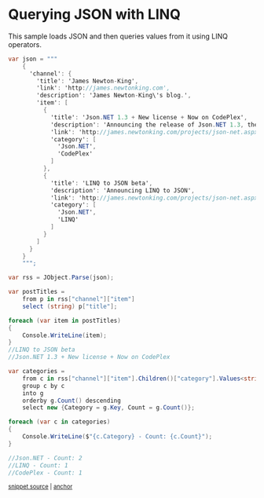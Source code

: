 # Querying JSON with LINQ

This sample loads JSON and then queries values from it using LINQ operators.

<!-- snippet: QueryJsonLinq -->
<a id='snippet-queryjsonlinq'></a>
```cs
var json = """
    {
      'channel': {
        'title': 'James Newton-King',
        'link': 'http://james.newtonking.com',
        'description': 'James Newton-King\'s blog.',
        'item': [
          {
            'title': 'Json.NET 1.3 + New license + Now on CodePlex',
            'description': 'Announcing the release of Json.NET 1.3, the MIT license and the source on CodePlex',
            'link': 'http://james.newtonking.com/projects/json-net.aspx',
            'category': [
              'Json.NET',
              'CodePlex'
            ]
          },
          {
            'title': 'LINQ to JSON beta',
            'description': 'Announcing LINQ to JSON',
            'link': 'http://james.newtonking.com/projects/json-net.aspx',
            'category': [
              'Json.NET',
              'LINQ'
            ]
          }
        ]
      }
    }
    """;

var rss = JObject.Parse(json);

var postTitles =
    from p in rss["channel"]["item"]
    select (string) p["title"];

foreach (var item in postTitles)
{
    Console.WriteLine(item);
}
//LINQ to JSON beta
//Json.NET 1.3 + New license + Now on CodePlex

var categories =
    from c in rss["channel"]["item"].Children()["category"].Values<string>()
    group c by c
    into g
    orderby g.Count() descending
    select new {Category = g.Key, Count = g.Count()};

foreach (var c in categories)
{
    Console.WriteLine($"{c.Category} - Count: {c.Count}");
}

//Json.NET - Count: 2
//LINQ - Count: 1
//CodePlex - Count: 1
```
<sup><a href='/src/ArgonTests/Documentation/Samples/Linq/QueryJsonLinq.cs#L13-L74' title='Snippet source file'>snippet source</a> | <a href='#snippet-queryjsonlinq' title='Start of snippet'>anchor</a></sup>
<!-- endSnippet -->
